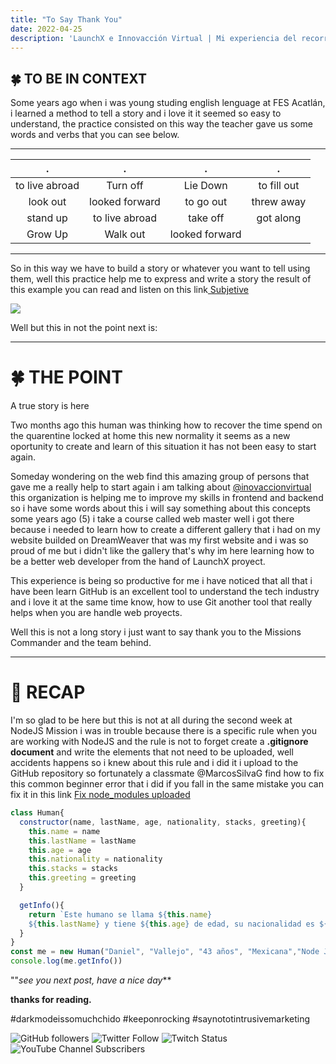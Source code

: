 ```yaml
---
title: "To Say Thank You"
date: 2022-04-25
description: 'LaunchX e Innovacción Virtual | Mi experiencia del recorrido'
---
```



## 🍀 TO BE IN CONTEXT


Some years ago when i was young studing english lenguage at FES Acatlán, i learned a method to tell a story and i love it it seemed so easy to understand, the practice consisted on this way the teacher gave us some words and verbs that you can see below.

---

| . | . | . | .|
|:----:|:--:|:--:|:--:|
| to live abroad | Turn off | Lie Down | to fill out |
| look out | looked forward | to go out | threw away |
| stand up| to live abroad |take off|got along|
| Grow Up|Walk out|looked forward|

---


So  in this way we have to build a story or whatever you want to tell using them, well this practice help me to express and write a story the result of this example you can read and listen on this link[ Subjetive](https://medium.com/@danielEDJV/subjetive-be6b41105ac5)

 ![](https://miro.medium.com/max/700/1*smXBPhBdx9vqP9EewsLNcg.jpeg)

Well but this in not the point next is:

---

# 🍀 THE POINT


A true story is here

Two months ago this human was thinking how to recover the time spend on the quarentine locked at home this new normality it seems as a new oportunity to create and learn of this situation it has not been easy to start again.

Someday wondering on the web find this amazing  group of persons that gave me a really help to start again i am talking about [@inovaccionvirtual](https://www.instagram.com/innovaccionvirtual/?hl=es)  this organization is helping me to improve my skills in frontend and backend so i have some words about this i will say something about this concepts some years ago (5) i take a course called web master well i got there because i needed to learn how to create a different gallery that i had on my website builded on DreamWeaver that was my first website and i was so proud of me but i didn't like the gallery  that's why im here learning  how to be a better web developer from the hand of LaunchX proyect.

This experience is being so productive for me i have noticed that all that i have been learn GitHub is an excellent tool to understand the tech industry and i love it at the same time know, how to use Git another tool that really helps when you are handle web proyects.

Well this is not a long story i just want to say thank you to the Missions Commander and the team behind.

---

# 🐢 RECAP

I'm so glad to be here but this is not at all during the second week at NodeJS Mission i was in trouble because
there is a specific rule when you are working with NodeJS
and the rule is not to forget create a **.gitignore document** and write the elements that not need to be uploaded, well accidents happens so i knew about this rule and i did it i upload to the GitHub repository so fortunately a classmate @MarcosSilvaG find how to fix this common beginner error that i did if you fall in the same mistake you can fix it in this link [Fix node_modules uploaded](https://marcossilvag.github.io/my_launchx_blog/posts/delete_node_modules/)

```js
class Human{
  constructor(name, lastName, age, nationality, stacks, greeting){
    this.name = name
    this.lastName = lastName
    this.age = age
    this.nationality = nationality
    this.stacks = stacks
    this.greeting = greeting
  }

  getInfo(){
    return `Este humano se llama ${this.name}
    ${this.lastName} y tiene ${this.age} de edad, su nacionalidad es ${this.nationality} y esta aprendiendo a programar en ${this.stacks}y te manda saludos ${this.greeting}`
  }
}
const me = new Human("Daniel", "Vallejo", "43 años", "Mexicana","Node Js y Javascript", "desde México")
console.log(me.getInfo())

```

""_see you next post, have a nice day_**

**thanks for reading.**

#darkmodeissomuchchido #keeponrocking #saynototintrusivemarketing
 
  ![GitHub followers](https://img.shields.io/github/followers/DanyVeneno?style=social)
  ![Twitter Follow](https://img.shields.io/twitter/follow/venenodigital?style=social)
  ![Twitch Status](https://img.shields.io/twitch/status/yehiibhii?style=social)
  ![YouTube Channel Subscribers](https://img.shields.io/youtube/channel/subscribers/UC8UhdMAKJX56O2PY8kzBIlw?style=social)
